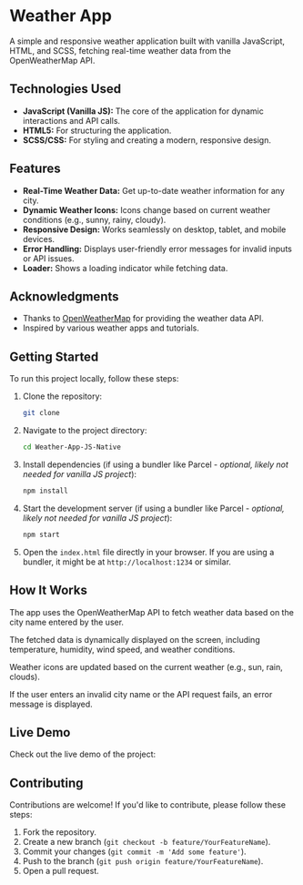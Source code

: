 # Weather App

A simple and responsive weather application built with vanilla JavaScript, HTML, and SCSS, fetching real-time weather data from the OpenWeatherMap API.

## Technologies Used

*   **JavaScript (Vanilla JS):** The core of the application for dynamic interactions and API calls.
*   **HTML5:** For structuring the application.
*   **SCSS/CSS:** For styling and creating a modern, responsive design.

## Features

*   **Real-Time Weather Data:** Get up-to-date weather information for any city.
*   **Dynamic Weather Icons:** Icons change based on current weather conditions (e.g., sunny, rainy, cloudy).
*   **Responsive Design:** Works seamlessly on desktop, tablet, and mobile devices.
*   **Error Handling:** Displays user-friendly error messages for invalid inputs or API issues.
*   **Loader:** Shows a loading indicator while fetching data.

## Acknowledgments

*   Thanks to [OpenWeatherMap](https://openweathermap.org/) for providing the weather data API.
*   Inspired by various weather apps and tutorials.

## Getting Started

To run this project locally, follow these steps:

1.  Clone the repository:

    ```bash
    git clone 
    ```

2.  Navigate to the project directory:

    ```bash
    cd Weather-App-JS-Native
    ```

3.  Install dependencies (if using a bundler like Parcel -  *optional, likely not needed for vanilla JS project*):

    ```bash
    npm install
    ```

4.  Start the development server (if using a bundler like Parcel - *optional,  likely not needed for vanilla JS project*):

    ```bash
    npm start
    ```

5.  Open the `index.html` file directly in your browser.  If you are using a bundler, it might be at `http://localhost:1234` or similar.

## How It Works

The app uses the OpenWeatherMap API to fetch weather data based on the city name entered by the user.

The fetched data is dynamically displayed on the screen, including temperature, humidity, wind speed, and weather conditions.

Weather icons are updated based on the current weather (e.g., sun, rain, clouds).

If the user enters an invalid city name or the API request fails, an error message is displayed.

## Live Demo

Check out the live demo of the project: 

## Contributing

Contributions are welcome! If you'd like to contribute, please follow these steps:

1.  Fork the repository.
2.  Create a new branch (`git checkout -b feature/YourFeatureName`).
3.  Commit your changes (`git commit -m 'Add some feature'`).
4.  Push to the branch (`git push origin feature/YourFeatureName`).
5.  Open a pull request.